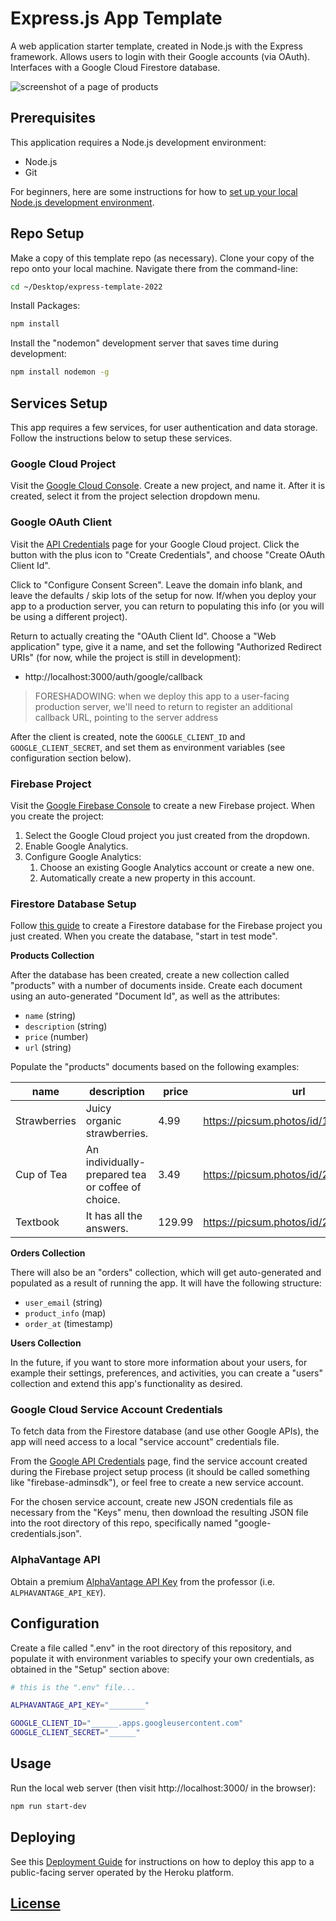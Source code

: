 # Express.js App Template

A web application starter template, created in Node.js with the Express framework. Allows users to login with their Google accounts (via OAuth). Interfaces with a Google Cloud Firestore database.


![screenshot of a page of products](https://user-images.githubusercontent.com/1328807/164246231-fe1ea33e-0c3a-44de-9ef9-f1120bc62a39.png)


## Prerequisites

This application requires a Node.js development environment:

  + Node.js
  + Git

For beginners, here are some instructions for how to [set up your local Node.js development environment](https://github.com/prof-rossetti/internet-technologies/blob/main/exercises/local-dev-setup/exercise.md).

## Repo Setup

Make a copy of this template repo (as necessary). Clone your copy of the repo onto your local machine. Navigate there from the command-line:

```sh
cd ~/Desktop/express-template-2022
```

Install Packages:

```sh
npm install
```

Install the "nodemon" development server that saves time during development:

```sh
npm install nodemon -g
```

## Services Setup

This app requires a few services, for user authentication and data storage. Follow the instructions below to setup these services.

### Google Cloud Project

Visit the [Google Cloud Console](https://console.cloud.google.com). Create a new project, and name it. After it is created, select it from the project selection dropdown menu.

### Google OAuth Client

Visit the [API Credentials](https://console.cloud.google.com/apis/credentials) page for your Google Cloud project. Click the button with the plus icon to "Create Credentials", and choose "Create OAuth Client Id".

Click to "Configure Consent Screen". Leave the domain info blank, and leave the defaults / skip lots of the setup for now. If/when you deploy your app to a production server, you can return to populating this info (or you will be using a different project).

Return to actually creating the "OAuth Client Id". Choose a "Web application" type, give it a name, and set the following "Authorized Redirect URIs" (for now, while the project is still in development):

  + http://localhost:3000/auth/google/callback

> FORESHADOWING: when we deploy this app to a user-facing production server, we'll need to return to register an additional callback URL, pointing to the server address

After the client is created, note the `GOOGLE_CLIENT_ID` and `GOOGLE_CLIENT_SECRET`, and set them as environment variables (see configuration section below).


### Firebase Project

Visit the [Google Firebase Console](https://console.firebase.google.com/) to create a new Firebase project. When you create the project:

  1. Select the Google Cloud project you just created from the dropdown.
  2. Enable Google Analytics.
  3. Configure Google Analytics:
     1. Choose an existing Google Analytics account or create a new one.
     2. Automatically create a new property in this account.


### Firestore Database Setup

Follow [this guide](https://firebase.google.com/docs/firestore/quickstart) to create a Firestore database for the Firebase project you just created. When you create the database, "start in test mode".

**Products Collection**

After the database has been created, create a new collection called "products" with a number of documents inside. Create each document using an auto-generated "Document Id", as well as the attributes:

  + `name` (string)
  + `description` (string)
  + `price` (number)
  + `url` (string)

Populate the "products" documents based on the following examples:

name | description | price | url
--- | --- | --- | ---
Strawberries | Juicy organic strawberries. | 4.99 | https://picsum.photos/id/1080/360/200
Cup of Tea | An individually-prepared tea or coffee of choice. | 3.49 | https://picsum.photos/id/225/360/200
Textbook | It has all the answers. | 129.99 | https://picsum.photos/id/24/360/200


**Orders Collection**

There will also be an "orders" collection, which will get auto-generated and populated as a result of running the app. It will have the following structure:

  + `user_email` (string)
  + `product_info` (map)
  + `order_at` (timestamp)

**Users Collection**

In the future, if you want to store more information about your users, for example their settings, preferences, and activities, you can create a "users" collection and extend this app's functionality as desired.







### Google Cloud Service Account Credentials

To fetch data from the Firestore database (and use other Google APIs), the app will need access to a local "service account" credentials file.

From the [Google API Credentials](https://console.cloud.google.com/apis/credentials) page, find the service account created during the Firebase project setup process (it should be called something like "firebase-adminsdk"), or feel free to create a new service account.

For the chosen service account, create new JSON credentials file as necessary from the "Keys" menu, then download the resulting JSON file into the root directory of this repo, specifically named "google-credentials.json".


### AlphaVantage API

Obtain a premium [AlphaVantage API Key](https://www.alphavantage.co/support/#api-key) from the professor (i.e. `ALPHAVANTAGE_API_KEY`).



## Configuration

Create a file called ".env" in the root directory of this repository, and populate it with environment variables to specify your own credentials, as obtained in the "Setup" section above:

```sh
# this is the ".env" file...

ALPHAVANTAGE_API_KEY="________"

GOOGLE_CLIENT_ID="______.apps.googleusercontent.com"
GOOGLE_CLIENT_SECRET="______"
```


## Usage

Run the local web server (then visit http://localhost:3000/ in the browser):

```sh
npm run start-dev
```

## Deploying

See this [Deployment Guide](/DEPLOYING.md) for instructions on how to deploy this app to a public-facing server operated by the Heroku platform.


## [License](/LICENSE.md)
